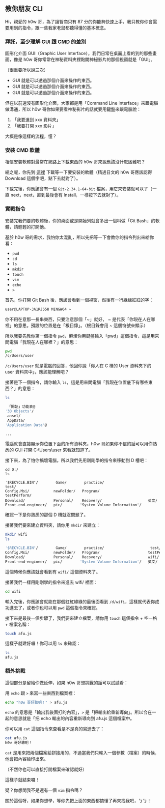 ## 教你朋友 CLI

Hi，親愛的 h0w 哥，為了讓智商只有 87 分的你能夠快速上手，我只教你你會需要用到的指令，跟一些我家老鼠都聽得懂的基本概念。

### 拜託，至少理解 GUI 跟 CMD 的差別

圖形化介面 GUI（Graphic User Interface），我們日常在桌面上看的到的那些畫面，像是 h0w 哥你常常在神秘資料夾裡點開神秘影片的那個視窗就是「GUI」。

（很重要所以說三次）

- GUI 就是可以透過那個介面來操作的東西。
- GUI 就是可以透過那個介面來操作的東西。
- GUI 就是可以透過那個介面來操作的東西。

但在以前還沒有圖形化介面，大家都是用「Command Line Interface」來跟電腦做溝通，所以 h0w 哥你如果要看神秘影片的話就要用鍵盤來跟電腦說：

1. 「我要進到 xxx 資料夾」
2. 「我要打開 xxx 影片」

大概是像這樣的流程，懂？

### 安裝 CMD 軟體

相信安裝軟體對最常在網路上下載東西的 h0w 哥來說應該沒什麼困難吧？

總之呢，你先到 [這裡](https://gitforwindows.org/) 下載等一下要安裝的軟體（精通日文的 h0w 哥應該認得 Download 這個字吧，點下去就對了）。

下載完後，你應該會有一個 `Git-2.34.1-64-bit` 檔案，用它來安裝就可以了（一直 next，next，直到最後會有 Install，一樣按下去就對了）。

### 實戰指令

安裝完我們要的軟體後，你的桌面或是開始列就會多出一個叫做「Git Bash」的軟體，請輕輕的打開他。

基於 h0w 哥的需求，我怕你太混亂，所以先把等一下會教你的指令列出來給你看：

- `pwd`
- `cd`
- `ls`
- `mkdir`
- `touch`
- `vim`
- `echo`
- `>`

首先，你打開 Git Bash 後，應該會看到一個視窗，然後有一行綠綠紅紅的字：

```bash
user@LAPTOP-3A1RJ558 MINGW64 ~
```

你不用在意那一長串東西，只要注意那個「~」就好， ~ 是代表「你現在人在哪裡」的意思。預設的位置是在「根目錄」。（根目錄會用 ~ 這個符號來顯示）

所以我要先教你第一個指令 `pwd`，麻煩你用鍵盤輸入「pwd」這個指令，這是用來問電腦「我現在人在哪裡？」的意思：

```bash
pwd
/c/Users/user
```

`/c/Users/user` 就是電腦的回答，他回你說「你人在 C 槽的 User 資料夾下的 user 資料夾中」，應該能理解吧？

接著是下一個指令，請你輸入 `ls`，這是用來問電腦「我現在位置底下有哪些東西？」的意思：

```bash
ls

 「開始」功能表@
'3D Objects'/
 ansel/
 AppData/
'Application Data'@

...
```

電腦就會直接顯示你位置下面的所有資料夾，h0w 哥如果你不信的話可以用你熟悉的 GUI 打開 C:\Users\user 來看就知道了。

接下來，為了怕你搞壞電腦，所以我們先用剛剛學的指令來移動到 D 槽吧：

```
cd D:/
ls

'$RECYCLE.BIN'/        Game/        practice/                     test/
Config.Msi/           newFolder/   Program/                      testPerform/
Download/             Personal/    Recovery/                     英文/
Front-end-engineer/   pic/        'System Volume Information'/
```

確認一下是你熟悉的那個 D 槽就沒問題了。

接著我們要來建立資料夾，請你用 `mkdir` 來建立：

```bash
mkdir wifi
ls

'$RECYCLE.BIN'/        Game/        practice/                     test/
Config.Msi/           newFolder/   Program/                      testPerform/
Download/             Personal/    Recovery/                     wifi/
Front-end-engineer/   pic/        'System Volume Information'/   英文/
```

這個時候你應該就會看到有 `wifi/` 這個資料夾了。

接著我們一樣用剛剛學的指令來進去 wifi/ 裡面：

```bash
cd wifi
```

輸入完後，你應該會就能在那個紅紅綠綠的最後面看到 `/d/wifi`，這樣就代表你成功進去了，或者你也可以用 `pwd` 這個指令來確認。

接下來是最後一個步驟了，我們要來建立檔案，請你用 `touch` 這個指令 + 空一格 + 檔案名稱：

```bash
touch afu.js
```

這樣子就建好囉！你可以用 `ls` 來確認：

```bash
ls
afu.js
```

### 額外挑戰

這個部分是留給你做延伸，如果 h0w 哥想挑戰的話可以試試看：

用 `echo` 跟 `>` 來寫一些東西到檔案裡：

```bash
echo "h0w 哥好聰明！" > afu.js
```

`echo` 的意思是「輸出我後面打的內容」，`>` 是「把輸出給重新導向」。所以合在一起的意思就是「把 echo 輸出的內容重新導向到 afu.js 這個檔案中。

你可以用 `cat` 這個指令來查看是不是真的寫進去了：

```bash
cat afu.js
h0w 哥好聰明！
```

`cat` 是用來把兩個檔案給拼接用的，不過當我們只輸入一個參數（檔案）的時候，他會把內容給印出來。

（不然你也可以直接打開檔案來確認就好）

這樣子就結束囉！

疑？你想問我不是還有一個 `vim` 指令嗎？

關於這個呀，如果你想學，等你先把上面的東西都搞懂了再來找我吧，ㄅㄅ！
